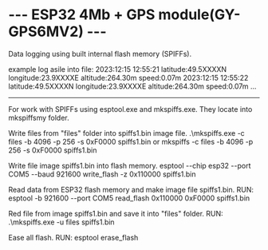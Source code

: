 # --- ESP32 4Mb + GPS module(GY-GPS6MV2) ---
Data logging using  built internal flash memory (SPIFFs).

example log asile into file:
2023:12:15 12:55:21 latitude:49.5XXXXN longitude:23.9XXXXE altitude:264.30m speed:0.07m
2023:12:15 12:55:22 latitude:49.5XXXXN longitude:23.9XXXXE altitude:264.30m speed:0.07m
...

--------------------------------------------------------------------------
For work with SPIFFs using esptool.exe and mkspiffs.exe. They locate into mkspiffsmy folder.

Write files from "files" folder into spiffs1.bin image file.
.\mkspiffs.exe -c files -b 4096 -p 256 -s 0xF0000 spiffs1.bin
or
mkspiffs -c files -b 4096 -p 256 -s 0xF0000 spiffs1.bin

Write file image spiffs1.bin into flash memory.
esptool --chip esp32 --port COM5 --baud 921600 write_flash -z 0x110000 spiffs1.bin

Read data from ESP32 flash memory and make image file spiffs1.bin.
RUN: esptool -b 921600 --port COM5 read_flash 0x110000 0xF0000 spiffs1.bin

Red file from image spiffs1.bin and save it into "files" folder.
RUN: .\mkspiffs.exe -u files spiffs1.bin

Ease all flash.
RUN: esptool erase_flash

 
